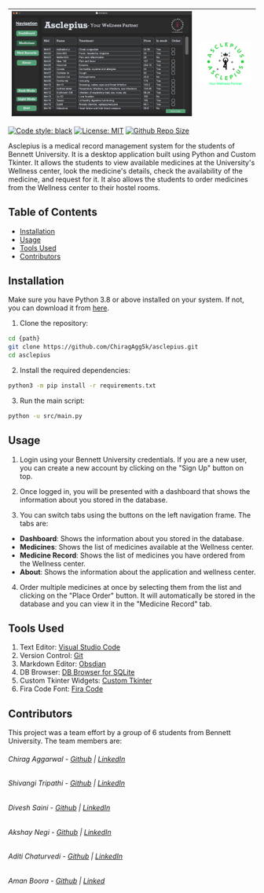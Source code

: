 | ![Thumbnail](assets/images/thumbnail.png) | ![Logo](assets/images/asclepius_logo_green.png) |
| :---: | :---: |

[![Code style: black](https://img.shields.io/badge/code%20style-black-000000.svg)](https://github.com/psf/black) [![License: MIT](https://img.shields.io/github/license/ChiragAgg5k/asclepius)](https://github.com/ChiragAgg5k/asclepius/blob/master/LICENSE.md) [![Github Repo Size](https://img.shields.io/github/repo-size/ChiragAgg5k/asclepius)](https://github.com/ChiragAgg5k/asclepius)

Asclepius is a medical record management system for the students of Bennett University. It is a desktop application built using Python and Custom Tkinter. It allows the students to view available medicines at the University's Wellness center, look the medicine's details, check the availability of the medicine, and request for it. It also allows the students to order medicines from the Wellness center to their hostel rooms.

## Table of Contents
- [Installation](#installation)
- [Usage](#usage)
- [Tools Used](#tools-used)
- [Contributors](#contributors)

## Installation

Make sure you have Python 3.8 or above installed on your system. If not, you can download it from [here](https://www.python.org/downloads/).

1) Clone the repository:

```bash
cd {path}
git clone https://github.com/ChiragAgg5k/asclepius.git
cd asclepius
```

2) Install the required dependencies:

```bash
python3 -m pip install -r requirements.txt
```

3) Run the main script:

```bash
python -u src/main.py
```

## Usage

1) Login using your Bennett University credentials. If you are a new user, you can create a new account by clicking on the "Sign Up" button on top.

2) Once logged in, you will be presented with a dashboard that shows the information about you stored in the database.

3) You can switch tabs using the buttons on the left navigation frame. The tabs are:

- **Dashboard**: Shows the information about you stored in the database.
- **Medicines**: Shows the list of medicines available at the Wellness center.
- **Medicine Record**: Shows the list of medicines you have ordered from the Wellness center.
- **About**: Shows the information about the application and wellness center.

4) Order multiple medicines at once by selecting them from the list and clicking on the "Place Order" button. It will automatically be stored in the database and you can view it in the "Medicine Record" tab.

## Tools Used

1) Text Editor: [Visual Studio Code](https://code.visualstudio.com/)
2) Version Control: [Git](https://git-scm.com/)
3) Markdown Editor: [Obsdian](https://obsidian.md/)
4) DB Browser: [DB Browser for SQLite](https://sqlitebrowser.org/)
5) Custom Tkinter Widgets: [Custom Tkinter](https://github.com/TomSchimansky/CustomTkinter)
6) Fira Code Font: [Fira Code](https://github.com/tonsky/FiraCode)

## Contributors

This project was a team effort by a group of 6 students from Bennett University. The team members are:

###### Chirag Aggarwal - [Github](https://github.com/ChiragAgg5k) | [LinkedIn](https://www.linkedin.com/in/chirag-aggarwal-066b97248/) 
###### Shivangi Tripathi - [Github](https://github.com/ShiviTripathi13) | [LinkedIn](https://www.linkedin.com/in/shivangi-tripathi-bu/)
###### Divesh Saini - [Github](https://github.com/divesh0001) | [LinkedIn](https://www.linkedin.com/in/divesh-saini-a38610216/) 
###### Akshay Negi - [Github](https://github.com/akshubawa) | [LinkedIn](https://www.linkedin.com/in/akshaynegi197/)
###### Aditi Chaturvedi - [Github](https://github.com/Aditilistic) | [LinkedIn](https://www.linkedin.com/in/aditi-chaturvedi-8200a325b/)
###### Aman Boora - [Github](https://github.com/boora-aman) | [Linked](https://www.linkedin.com/in/boora-aman/)